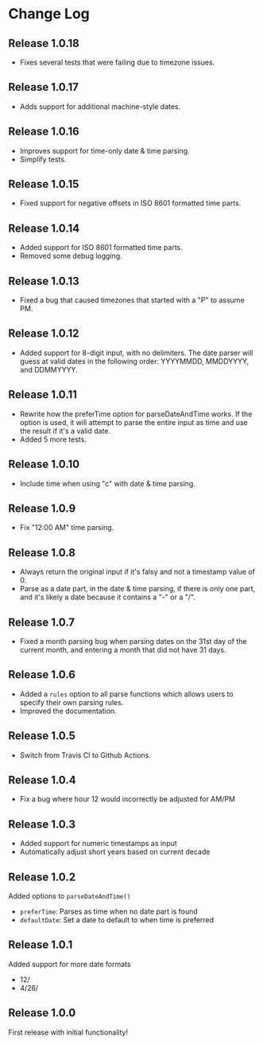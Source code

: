 # Change Log

## Release 1.0.18
- Fixes several tests that were failing due to timezone issues.

## Release 1.0.17
- Adds support for additional machine-style dates.

## Release 1.0.16
- Improves support for time-only date & time parsing.
- Simplify tests.

## Release 1.0.15
- Fixed support for negative offsets in ISO 8601 formatted time parts.

## Release 1.0.14
- Added support for ISO 8601 formatted time parts.
- Removed some debug logging.

## Release 1.0.13
- Fixed a bug that caused timezones that started with a "P" to assume PM.

## Release 1.0.12
- Added support for 8-digit input, with no delimiters. The date parser will guess at valid dates in the following order: YYYYMMDD, MMDDYYYY, and DDMMYYYY.

## Release 1.0.11
- Rewrite how the preferTime option for parseDateAndTime works. If the option is used, it will attempt to parse the entire input as time and use the result if it's a valid date.
- Added 5 more tests.

## Release 1.0.10
- Include time when using "c" with date & time parsing.

## Release 1.0.9
- Fix "12:00 AM" time parsing.

## Release 1.0.8
- Always return the original input if it's falsy and not a timestamp value of 0.
- Parse as a date part, in the date & time parsing, if there is only one part, and it's likely a date because it contains a "-" or a "/".

## Release 1.0.7
- Fixed a month parsing bug when parsing dates on the 31st day of the current month, and entering a month that did not have 31 days.

## Release 1.0.6
- Added a `rules` option to all parse functions which allows users to specify their own parsing rules.
- Improved the documentation.

## Release 1.0.5
- Switch from Travis CI to Github Actions.

## Release 1.0.4
- Fix a bug where hour 12 would incorrectly be adjusted for AM/PM

## Release 1.0.3
- Added support for numeric timestamps as input
- Automatically adjust short years based on current decade

## Release 1.0.2
Added options to `parseDateAndTime()`
- `preferTime`: Parses as time when no date part is found
- `defaultDate`: Set a date to default to when time is preferred

## Release 1.0.1
Added support for more date formats
- 12/
- 4/26/

## Release 1.0.0
First release with initial functionality!